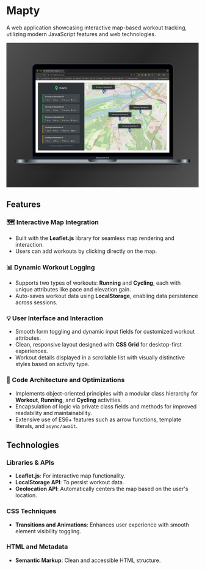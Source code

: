 # Mapty

A web application showcasing interactive map-based workout tracking, utilizing modern JavaScript features and web technologies.

![Mapty Screenshot](mapty-mockup.png)

## Features

### 🗺️ Interactive Map Integration
- Built with the **Leaflet.js** library for seamless map rendering and interaction.
- Users can add workouts by clicking directly on the map.

### 📊 Dynamic Workout Logging
- Supports two types of workouts: **Running** and **Cycling**, each with unique attributes like pace and elevation gain.
- Auto-saves workout data using **LocalStorage**, enabling data persistence across sessions.

### 💡 User Interface and Interaction
- Smooth form toggling and dynamic input fields for customized workout attributes.
- Clean, responsive layout designed with **CSS Grid** for desktop-first experiences.
- Workout details displayed in a scrollable list with visually distinctive styles based on activity type.

### 🚀 Code Architecture and Optimizations
- Implements object-oriented principles with a modular class hierarchy for **Workout**, **Running**, and **Cycling** activities.
- Encapsulation of logic via private class fields and methods for improved readability and maintainability.
- Extensive use of ES6+ features such as arrow functions, template literals, and `async/await`.

## Technologies

### Libraries & APIs
- **Leaflet.js**: For interactive map functionality.
- **LocalStorage API**: To persist workout data.
- **Geolocation API**: Automatically centers the map based on the user's location.

### CSS Techniques
- **Transitions and Animations**: Enhances user experience with smooth element visibility toggling.

### HTML and Metadata
- **Semantic Markup**: Clean and accessible HTML structure.
